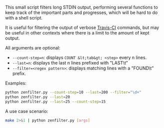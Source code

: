 This small script filters long STDIN output, performing several functions
to keep track of the important parts and progresses, which will be hard to
do with a shell script.

It is useful for filtering the output of verbose
[Travis-CI](https://travis-ci.org/) commands, but may be useful in other
contexts where there is a limit to the amount of kept output.

All arguments are optional:

* `--count-step=n`: displays `COUNT &lt;tab&gt; <step>` every n lines.
* `--last=n`: displays the last n lines prefixed with "LAST\t"
* `--filter=<regex pattern>`: displays matching lines with a "FOUND\t" prefix.

Examples:

```sh
python zenfilter.py --count-step=10 --last=200 --filter="\d+"
python zenfilter.py --last=20
python zenfilter.py --last=25 --count-step=15
```

A use case scenario:

```sh
make 2>&1 | python zenfilter.py [args]
```
